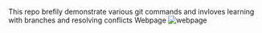 This repo brefily demonstrate various git commands and invloves learning with branches and resolving conflicts 
Webpage
![webpage](https://github.com/user-attachments/assets/e72cbe6a-88cc-40bb-ac1e-107a0194949c)
